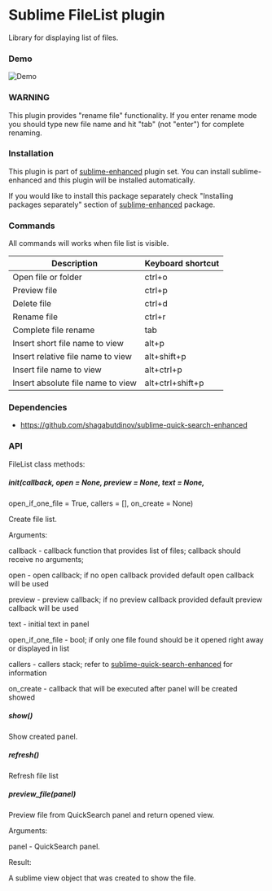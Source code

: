 # Sublime FileList plugin

Library for displaying list of files.


### Demo

![Demo](https://raw.github.com/shagabutdinov/sublime-file-list/master/demo/demo.gif "Demo")


### WARNING

This plugin provides "rename file" functionality. If you enter rename mode you
should type new file name and hit "tab" (not "enter") for complete renaming.

### Installation

This plugin is part of [sublime-enhanced](http://github.com/shagabutdinov/sublime-enhanced)
plugin set. You can install sublime-enhanced and this plugin will be installed
automatically.

If you would like to install this package separately check "Installing packages
separately" section of [sublime-enhanced](http://github.com/shagabutdinov/sublime-enhanced)
package.


### Commands

All commands will works when file list is visible.

| Description                       | Keyboard shortcut |
|-----------------------------------|-------------------|
| Open file or folder               | ctrl+o            |
| Preview file                      | ctrl+p            |
| Delete file                       | ctrl+d            |
| Rename file                       | ctrl+r            |
| Complete file rename              | tab               |
| Insert short file name to view    | alt+p             |
| Insert relative file name to view | alt+shift+p       |
| Insert file name to view          | alt+ctrl+p        |
| Insert absolute file name to view | alt+ctrl+shift+p  |


### Dependencies

- https://github.com/shagabutdinov/sublime-quick-search-enhanced


### API

FileList class methods:


##### __init__(callback, open = None, preview = None, text = None,
  open_if_one_file = True, callers = [], on_create = None)

Create file list.

Arguments:

  callback - callback function that provides list of files; callback should
  receive no arguments;

  open - open callback; if no open callback provided default open callback will
  be used

  preview - preview callback; if no preview callback provided default preview
  callback will be used

  text - initial text in panel

  open_if_one_file - bool; if only one file found should be it opened right away
  or displayed in list

  callers - callers stack; refer to [sublime-quick-search-enhanced](htt://github.com/shagabutdinov/sublime-quick-search-enhanced)
  for information

  on_create - callback that will be executed after panel will be created showed


##### show()

Show created panel.


##### refresh()

Refresh file list


##### preview_file(panel)

Preview file from QuickSearch panel and return opened view.

Arguments:

  panel - QuickSearch panel.

Result:

  A sublime view object that was created to show the file.